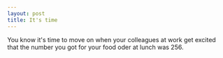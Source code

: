 ```yaml
---
layout: post
title: It's time
---
```


You know it's time to move on when your colleagues at work get excited that the number you got for your food oder at lunch was 256.